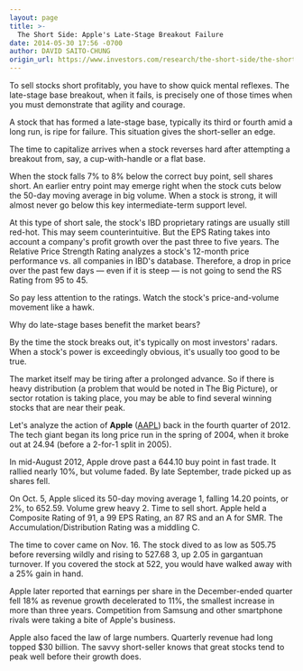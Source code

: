 ```yaml
---
layout: page
title: >-
  The Short Side: Apple's Late-Stage Breakout Failure
date: 2014-05-30 17:56 -0700
author: DAVID SAITO-CHUNG
origin_url: https://www.investors.com/research/the-short-side/the-short-side-apples-late-stage-breakout-failure
---
```





To sell stocks short profitably, you have to show quick mental reflexes. The late-stage base breakout, when it fails, is precisely one of those times when you must demonstrate that agility and courage.


A stock that has formed a late-stage base, typically its third or fourth amid a long run, is ripe for failure. This situation gives the short-seller an edge.


The time to capitalize arrives when a stock reverses hard after attempting a breakout from, say, a cup-with-handle or a flat base.


When the stock falls 7% to 8% below the correct buy point, sell shares short. An earlier entry point may emerge right when the stock cuts below the 50-day moving average in big volume. When a stock is strong, it will almost never go below this key intermediate-term support level.


At this type of short sale, the stock's IBD proprietary ratings are usually still red-hot. This may seem counterintuitive. But the EPS Rating takes into account a company's profit growth over the past three to five years. The Relative Price Strength Rating analyzes a stock's 12-month price performance vs. all companies in IBD's database. Therefore, a drop in price over the past few days — even if it is steep — is not going to send the RS Rating from 95 to 45.


So pay less attention to the ratings. Watch the stock's price-and-volume movement like a hawk.


Why do late-stage bases benefit the market bears?


By the time the stock breaks out, it's typically on most investors' radars. When a stock's power is exceedingly obvious, it's usually too good to be true.


The market itself may be tiring after a prolonged advance. So if there is heavy distribution (a problem that would be noted in The Big Picture), or sector rotation is taking place, you may be able to find several winning stocks that are near their peak.


Let's analyze the action of **Apple** ([AAPL](https://research.investors.com/quote.aspx?symbol=AAPL)) back in the fourth quarter of 2012. The tech giant began its long price run in the spring of 2004, when it broke out at 24.94 (before a 2-for-1 split in 2005).


In mid-August 2012, Apple drove past a 644.10 buy point in fast trade. It rallied nearly 10%, but volume faded. By late September, trade picked up as shares fell.


On Oct. 5, Apple sliced its 50-day moving average 1, falling 14.20 points, or 2%, to 652.59. Volume grew heavy 2. Time to sell short. Apple held a Composite Rating of 91, a 99 EPS Rating, an 87 RS and an A for SMR. The Accumulation/Distribution Rating was a middling C.


The time to cover came on Nov. 16. The stock dived to as low as 505.75 before reversing wildly and rising to 527.68 3, up 2.05 in gargantuan turnover. If you covered the stock at 522, you would have walked away with a 25% gain in hand.


Apple later reported that earnings per share in the December-ended quarter fell 18% as revenue growth decelerated to 11%, the smallest increase in more than three years. Competition from Samsung and other smartphone rivals were taking a bite of Apple's business.


Apple also faced the law of large numbers. Quarterly revenue had long topped $30 billion. The savvy short-seller knows that great stocks tend to peak well before their growth does.




